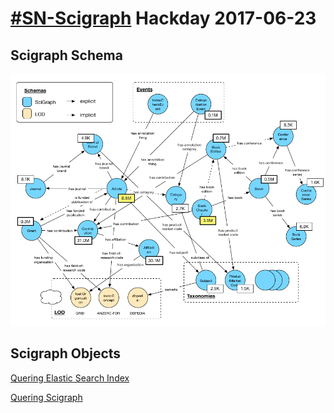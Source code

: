 # [\#SN-Scigraph](https://twitter.com/hashtag/sn-scigraph) Hackday 2017-06-23

## Scigraph Schema

![Scigraph Schema](scigraph-schema.png "Scigraph Schema")

## Scigraph Objects

[Quering Elastic Search Index](json/Querying-Elasticsearch.md "Elasticsearch ")

[Quering Scigraph ](rdf/Querying-GraphDB.md "GraphDB")